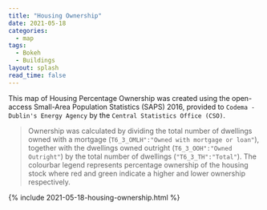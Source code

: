 ```yaml
---
title: "Housing Ownership"
date: 2021-05-18
categories:
  - map
tags:
  - Bokeh
  - Buildings
layout: splash
read_time: false
---
```

This map of Housing Percentage Ownership  was created using the open-access Small-Area Population Statistics (SAPS) 2016, provided to `Codema - Dublin's Energy Agency` by the `Central Statistics Office (CSO)`. 

> Ownership was calculated by dividing the total number of dwellings owned with a mortgage (`T6_3_OMLH":"Owned with mortgage or loan"`), together with the dwellings owned outright (`T6_3_OOH":"Owned Outright"`) by the total number of dwellings (`"T6_3_TH":"Total"`).  The colourbar legend represents percentage ownership of the housing stock where red and green indicate a higher and lower ownership respectively. 

{% include 2021-05-18-housing-ownership.html %}